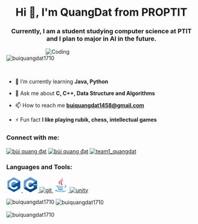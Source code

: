 <h1 align="center">Hi 👋, I'm QuangDat from PROPTIT</h1>
<h3 align="center">Currently, I am a student studying computer science at PTIT and I plan to major in AI in the future.</h3>

<img align="right" alt="Coding" width="400" src="https://media.tenor.com/2uyENRmiUt0AAAAC/coding.gif">

<p align="left"> <img src="https://komarev.com/ghpvc/?username=buiquangdat1710&label=Profile%20views&color=0e75b6&style=flat" alt="buiquangdat1710" /> </p>

<p align="left"> <a href="https://twitter.com/" target="blank"><img src="https://img.shields.io/twitter/follow/?logo=twitter&style=for-the-badge" alt="" /></a> </p>

- 🌱 I’m currently learning **Java, Python**

- 💬 Ask me about **C, C++, Data Structure and Algorithms**

- 📫 How to reach me **buiquangdat1458@gmail.com**

- ⚡ Fun fact **I like playing rubik, chess, intellectual games**

<h3 align="left">Connect with me:</h3>
<p align="left">
<a href="https://fb.com/buiquangdat2004" target="blank"><img align="center" src="https://raw.githubusercontent.com/rahuldkjain/github-profile-readme-generator/master/src/images/icons/Social/facebook.svg" alt="bùi quang đạt" height="30" width="40" /></a>
<a href="https://www.youtube.com/channel/UCX5JbJrjbsaTbcKyj_Ma4PQ" target="blank"><img align="center" src="https://raw.githubusercontent.com/rahuldkjain/github-profile-readme-generator/master/src/images/icons/Social/youtube.svg" alt="bùi quang đạt" height="30" width="40" /></a>
<a href="https://codeforces.com/profile/team1_quangdat" target="blank"><img align="center" src="https://raw.githubusercontent.com/rahuldkjain/github-profile-readme-generator/master/src/images/icons/Social/codeforces.svg" alt="team1_quangdat" height="30" width="40" /></a>
</p>

<h3 align="left">Languages and Tools:</h3>
<p align="left"> <a href="https://www.cprogramming.com/" target="_blank" rel="noreferrer"> <img src="https://raw.githubusercontent.com/devicons/devicon/master/icons/c/c-original.svg" alt="c" width="40" height="40"/> </a> <a href="https://www.w3schools.com/cpp/" target="_blank" rel="noreferrer"> <img src="https://raw.githubusercontent.com/devicons/devicon/master/icons/cplusplus/cplusplus-original.svg" alt="cplusplus" width="40" height="40"/> </a> <a href="https://git-scm.com/" target="_blank" rel="noreferrer"> <img src="https://www.vectorlogo.zone/logos/git-scm/git-scm-icon.svg" alt="git" width="40" height="40"/> </a> <a href="https://www.java.com" target="_blank" rel="noreferrer"> <img src="https://raw.githubusercontent.com/devicons/devicon/master/icons/java/java-original.svg" alt="java" width="40" height="40"/> </a> <a href="https://unity.com/" target="_blank" rel="noreferrer"> <img src="https://www.vectorlogo.zone/logos/unity3d/unity3d-icon.svg" alt="unity" width="40" height="40"/> </a> </p>

<p><img align="left" src="https://github-readme-stats.vercel.app/api/top-langs?username=buiquangdat1710&show_icons=true&locale=en&layout=compact" alt="buiquangdat1710" /></p>

<p>&nbsp;<img align="center" src="https://github-readme-stats.vercel.app/api?username=buiquangdat1710&show_icons=true&locale=en" alt="buiquangdat1710" /></p>

<p><img align="center" src="https://github-readme-streak-stats.herokuapp.com/?user=buiquangdat1710&" alt="buiquangdat1710" /></p>
